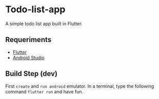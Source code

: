 # Todo-list-app
<a> A simple todo list app built in Flutter.
## Requeriments
 * [Flutter](https://flutter.dev/)
 * [Android Studio](https://developer.android.com/studio)
 
## Build Step (dev)
First `create` and `run android` emulator. In a terminal, type the following command `flutter run` and have fun.
